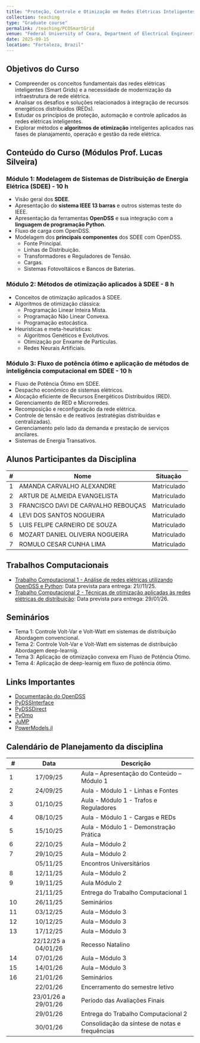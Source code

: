 ```yaml
---
title: "Proteção, Controle e Otimização em Redes Elétricas Inteligentes"
collection: teaching
type: "Graduate course"
permalink: /teaching/PCOSmartGrid
venue: "Federal University of Ceara, Department of Electrical Engineering"
date: 2025-09-15
location: "Fortaleza, Brazil"
---
```


## Objetivos do Curso

- Compreender os conceitos fundamentais das redes elétricas inteligentes (Smart Grids) e a necessidade de  modernização da infraestrutura de rede elétrica.
- Analisar os desafios e soluções relacionados à integração de recursos energéticos distribuídos (REDs).
- Estudar os princípios de proteção, automação e controle aplicados às redes elétricas inteligentes.
- Explorar métodos e **algoritmos de otimização** inteligentes aplicados nas fases de planajamento, operação e gestão da rede elétrica.

## Conteúdo do Curso (Módulos Prof. Lucas Silveira)

### Módulo 1: Modelagem de Sistemas de Distribuição de Energia Elétrica (SDEE) - 10 h

- Visão geral dos **SDEE**.
- Apresentação do **sistema IEEE 13 barras** e outros sistemas teste do IEEE.
- Apresentação da ferramentas **OpenDSS** e sua integração com a **linguagem de programação Python**.
- Fluxo de carga com OpenDSS.
- Modelagem dos **principais componentes** dos SDEE com OpenDSS.
  - Fonte Principal.
  - Linhas de Distribuição.
  - Transformadores e Reguladores de Tensão.
  - Cargas.
  - Sistemas Fotovoltáicos e Bancos de Baterias.

### Módulo 2: Métodos de otimização aplicados à SDEE - 8 h

- Conceitos de otimização aplicados à SDEE.
- Algoritmos de otimização clássica:
  - Programação Linear Inteira Mista.
  - Programação Não Linear Convexa.
  - Programação estocástica.
- Heurísticas e meta-heurísticas:
  - Algoritmos Genéticos e Evolutivos.
  - Otimização por Enxame de Partículas.
  - Redes Neurais Artificiais.

### Módulo 3: Fluxo de potência ótimo e aplicação de métodos de inteligência computacional em SDEE - 10 h

- Fluxo de Potência Ótimo em SDEE.
- Despacho econômico de sistemas elétricos.
- Alocação eficiente de Recursos Energéticos Distribuídos (RED).
- Gerenciamento de RED e Microrredes.
- Recomposição e reconfiguração da rede elétrica.
- Controle de tensão e de reativos (estratégias distribuídas e centralizadas).
- Gerenciamento pelo lado da demanda e prestação de serviços ancilares.
- Sistemas de Energia Transativos.

## Alunos Participantes da Disciplina

| #   | Nome                                | Situação    |
| --- | ----------------------------------- | ----------- |
| 1   | AMANDA CARVALHO ALEXANDRE           | Matriculado |
| 2   | ARTUR DE ALMEIDA EVANGELISTA        | Matriculado |
| 3   | FRANCISCO DAVI DE CARVALHO REBOUÇAS | Matriculado |
| 4   | LEVI DOS SANTOS NOGUEIRA            | Matriculado |
| 5   | LUIS FELIPE CARNEIRO DE SOUZA       | Matriculado |
| 6   | MOZART DANIEL OLIVEIRA NOGUEIRA     | Matriculado |
| 7   | ROMULO CESAR CUNHA LIMA             | Matriculado |

## Trabalhos Computacionais

- [Trabalho Computacional 1 - Análise de redes elétricas utilizando OpenDSS e Python](): Data prevista para entrega: 21//11/25.
- [Trabalho Computacional 2 - Técnicas de otimização aplicadas às redes elétricas de distribuição](): Data prevista para entrega: 29/01/26.

## Seminários

- Tema 1: Controle Volt-Var e Volt-Watt em sistemas de distribuição Abordagem convencional.
- Tema 2: Controle Volt-Var e Volt-Watt em sistemas de distribuição Abordagem deep-learnig.
- Tema 3: Aplicação de otimização convexa em Fluxo de Potência Ótimo.
- Tema 4: Aplicação de deep-learnig em fluxo de potência ótimo.

## Links Importantes

- [Documentação do OpenDSS](https://opendss.epri.com/)
- [PyDSSInterface]()
- [PyDSSDirect]()
- [PyOmo]()
- [JuMP]()
- [PowerModels.jl]()

## Calendário de Planejamento da disciplina

| #   |        Data         | Descrição                                      |
| --- | :-----------------: | ---------------------------------------------- |
| 1   |      17/09/25       | Aula – Apresentação do Conteúdo – Módulo 1     |
| 2   |      24/09/25       | Aula - Módulo 1 - Linhas e Fontes              |
| 3   |      01/10/25       | Aula - Módulo 1 - Trafos e Reguladores         |
| 4   |      08/10/25       | Aula - Módulo 1 - Cargas e REDs                |
| 5   |      15/10/25       | Aula - Módulo 1 - Demonstração Prática         |
| 6   |      22/10/25       | Aula – Módulo 2                                |
| 7   |      29/10/25       | Aula – Módulo 2                                |
|     |      05/11/25       | Encontros Universitários                       |
| 8   |      12/11/25       | Aula – Módulo 2                                |
| 9   |      19/11/25       | Aula Módulo 2                                  |
|     |      21/11/25       | Entrega do Trabalho Computacional 1            |
| 10  |      26/11/25       | Seminários                                     |
| 11  |      03/12/25       | Aula – Módulo 3                                |
| 12  |      10/12/25       | Aula – Módulo 3                                |
| 13  |      17/12/25       | Aula – Módulo 3                                |
|     | 22/12/25 a 04/01/26 | Recesso Natalino                               |
| 14  |      07/01/26       | Aula – Módulo 3                                |
| 15  |      14/01/26       | Aula – Módulo 3                                |
| 16  |      21/01/26       | Seminários                                     |
|     |      22/01/26       | Encerramento do semestre letivo                |
|     | 23/01/26 a 29/01/26 | Período das Avaliações Finais                  |
|     |      29/01/26       | Entrega do Trabalho Computacional 2            |
|     |      30/01/26       | Consolidação da síntese de notas e frequências |
